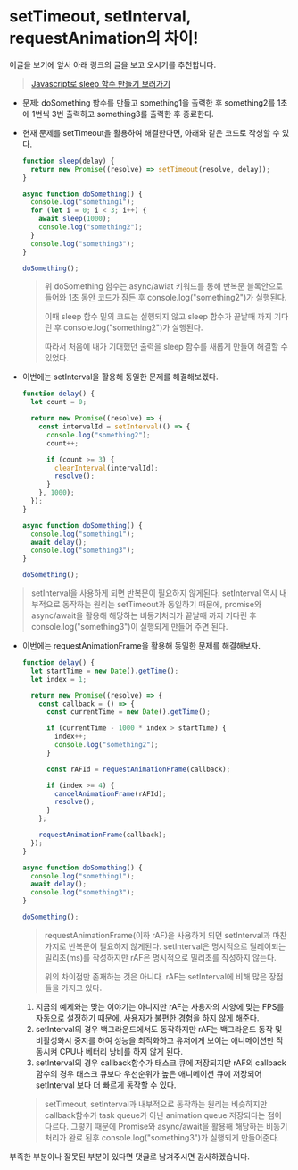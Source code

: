 # setTimeout, setInterval, requestAnimation의 차이!

이글을 보기에 앞서 아래 링크의 글을 보고 오시기를 추천합니다.

> [Javascript로 sleep 함수 만들기 보러가기](https://kkojae.tistory.com/2)

- 문제: doSomething 함수를 만들고 something1을 출력한 후 something2를 1초에 1번씩 3번 출력하고 something3를 출력한 후 종료한다.

- 현재 문제를 setTimeout을 활용하여 해결한다면, 아래와 같은 코드로 작성할 수 있다.

  ```javascript
  function sleep(delay) {
    return new Promise((resolve) => setTimeout(resolve, delay));
  }

  async function doSomething() {
    console.log("something1");
    for (let i = 0; i < 3; i++) {
      await sleep(1000);
      console.log("something2");
    }
    console.log("something3");
  }

  doSomething();
  ```

  > 위 doSomething 함수는 async/awiat 키워드를 통해 반복문 블록안으로 들어와 1초 동안 코드가 잠든 후 console.log("something2")가 실행된다.
  >
  > 이때 sleep 함수 밑의 코드는 실행되지 않고 sleep 함수가 끝날때 까지 기다린 후 console.log("something2")가 실행된다.
  >
  > 따라서 처음에 내가 기대했던 출력을 sleep 함수를 새롭게 만들어 해결할 수 있었다.

- 이번에는 setInterval을 활용해 동일한 문제를 해결해보겠다.

  ```javascript
  function delay() {
    let count = 0;

    return new Promise((resolve) => {
      const intervalId = setInterval(() => {
        console.log("something2");
        count++;

        if (count >= 3) {
          clearInterval(intervalId);
          resolve();
        }
      }, 1000);
    });
  }

  async function doSomething() {
    console.log("something1");
    await delay();
    console.log("something3");
  }

  doSomething();
  ```

> setInterval을 사용하게 되면 반복문이 필요하지 않게된다. setInterval 역시 내부적으로 동작하는 원리는 setTimeout과 동일하기 때문에, promise와 async/await을 활용해 해당하는 비동기처리가 끝날때 까지 기다린 후 console.log("something3")이 실행되게 만들어 주면 된다.

- 이번에는 requestAnimationFrame을 활용해 동일한 문제를 해결해보자.

  ```javascript
  function delay() {
    let startTime = new Date().getTime();
    let index = 1;

    return new Promise((resolve) => {
      const callback = () => {
        const currentTime = new Date().getTime();

        if (currentTime - 1000 * index > startTime) {
          index++;
          console.log("something2");
        }

        const rAFId = requestAnimationFrame(callback);

        if (index >= 4) {
          cancelAnimationFrame(rAFId);
          resolve();
        }
      };

      requestAnimationFrame(callback);
    });
  }

  async function doSomething() {
    console.log("something1");
    await delay();
    console.log("something3");
  }

  doSomething();
  ```

  > requestAnimationFrame(이하 rAF)을 사용하게 되면 setInterval과 마찬가지로 반복문이 필요하지 않게된다. setInterval은 명시적으로 딜레이되는 밀리초(ms)를 작성하지만 rAF은 명시적으로 밀리초를 작성하지 않는다.
  >
  > 위의 차이점만 존재하는 것은 아니다. rAF는 setInterval에 비해 많은 장점들을 가지고 있다.

  1. 지금의 예제와는 맞는 이야기는 아니지만 rAF는 사용자의 사양에 맞는 FPS를 자동으로 설정하기 때문에, 사용자가 불편한 경험을 하지 않게 해준다.
  2. setInterval의 경우 백그라운드에서도 동작하지만 rAF는 백그라운드 동작 및 비활성화시 중지를 하여 성능을 최적화하고 유저에게 보이는 애니메이션만 작동시켜 CPU나 베터리 낭비를 하지 않게 된다.
  3. setInterval의 경우 callback함수가 태스크 큐에 저장되지만 rAF의 callback함수의 경우 태스크 큐보다 우선순위가 높은 애니메이션 큐에 저장되어 setInterval 보다 더 빠르게 동작할 수 있다.

  > setTimeout, setInterval과 내부적으로 동작하는 원리는 비슷하지만 callback함수가 task queue가 아닌 animation queue 저장되다는 점이 다르다. 그렇기 때문에 Promise와 async/await을 활용해 해당하는 비동기 처리가 완료 된후 console.log("something3")가 실행되게 만들어준다.

부족한 부분이나 잘못된 부분이 있다면 댓글로 남겨주시면 감사하겠습니다.
